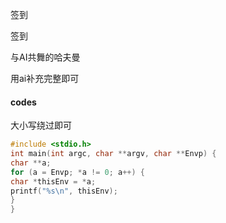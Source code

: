 
签到

签到

与AI共舞的哈夫曼

用ai补充完整即可

#### codes

大小写绕过即可

```c
#include <stdio.h>
int main(int argc, char **argv, char **Envp) {
char **a;
for (a = Envp; *a != 0; a++) {
char *thisEnv = *a;
printf("%s\n", thisEnv);
}
}
```